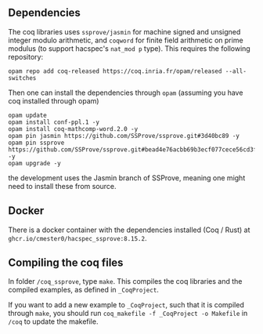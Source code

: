 ## Dependencies

The coq libraries uses `ssprove/jasmin` for machine signed and unsigned integer modulo arithmetic, and `coqword` for finite field arithmetic on prime modulus (to support hacspec's `nat_mod p` type).
This requires the following repository:

```
opam repo add coq-released https://coq.inria.fr/opam/released --all-switches
```

Then one can install the dependencies through `opam` (assuming you have coq installed through opam)

```
opam update
opam install conf-ppl.1 -y
opam install coq-mathcomp-word.2.0 -y
opam pin jasmin https://github.com/SSProve/ssprove.git#3d40bc89 -y
opam pin ssprove https://github.com/SSProve/ssprove.git#bead4e76acbb69b3ecf077cece56cd3fbde501e3 -y
opam upgrade -y
```
the development uses the Jasmin branch of SSProve, meaning one might need to install these from source.

## Docker

There is a docker container with the dependencies installed (Coq / Rust) at `ghcr.io/cmester0/hacspec_ssprove:8.15.2`.

## Compiling the coq files

In folder `/coq_ssprove`, type `make`. This compiles the coq libraries and the compiled examples, as defined in `_CoqProject`.

If you want to add a new example to `_CoqProject`, such that it is compiled through `make`, you should run `coq_makefile -f _CoqProject -o Makefile` in `/coq` to update the makefile.
